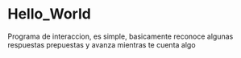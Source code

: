 # Hello_World
Programa de interaccion, es simple, basicamente reconoce algunas respuestas prepuestas y avanza mientras te cuenta algo
